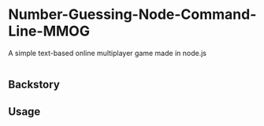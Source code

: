 # Number-Guessing-Node-Command-Line-MMOG
A simple text-based online multiplayer game made in node.js 


<img href="./Number-Guessing-Game-Screenshot.png"/>


## Backstory


## Usage



